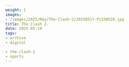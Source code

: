 ```yaml
---
weight: 1
images:
- /images/2025/May/The-Clash-2/20250517-P1150528.jpg
title: The Clash 2.
date: 2025-05-19
tags:
- archive
- digital

- the-clash-2
- sports
---
```


